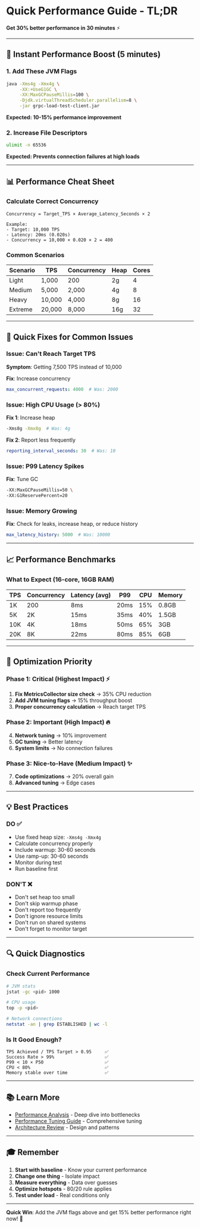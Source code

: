 # Quick Performance Guide - TL;DR

**Get 30% better performance in 30 minutes** ⚡

---

## 🚀 Instant Performance Boost (5 minutes)

### 1. Add These JVM Flags

```bash
java -Xms4g -Xmx4g \
     -XX:+UseG1GC \
     -XX:MaxGCPauseMillis=100 \
     -Djdk.virtualThreadScheduler.parallelism=8 \
     -jar grpc-load-test-client.jar
```

**Expected: 10-15% performance improvement**

### 2. Increase File Descriptors

```bash
ulimit -n 65536
```

**Expected: Prevents connection failures at high loads**

---

## 📊 Performance Cheat Sheet

### Calculate Correct Concurrency

```
Concurrency = Target_TPS × Average_Latency_Seconds × 2

Example:
- Target: 10,000 TPS
- Latency: 20ms (0.020s)
- Concurrency = 10,000 × 0.020 × 2 = 400
```

### Common Scenarios

| Scenario | TPS | Concurrency | Heap | Cores |
|----------|-----|-------------|------|-------|
| Light | 1,000 | 200 | 2g | 4 |
| Medium | 5,000 | 2,000 | 4g | 8 |
| Heavy | 10,000 | 4,000 | 8g | 16 |
| Extreme | 20,000 | 8,000 | 16g | 32 |

---

## 🔧 Quick Fixes for Common Issues

### Issue: Can't Reach Target TPS

**Symptom**: Getting 7,500 TPS instead of 10,000

**Fix**: Increase concurrency
```yaml
max_concurrent_requests: 4000  # Was: 2000
```

### Issue: High CPU Usage (> 80%)

**Fix 1**: Increase heap
```bash
-Xms8g -Xmx8g  # Was: 4g
```

**Fix 2**: Report less frequently
```yaml
reporting_interval_seconds: 30  # Was: 10
```

### Issue: P99 Latency Spikes

**Fix**: Tune GC
```bash
-XX:MaxGCPauseMillis=50 \
-XX:G1ReservePercent=20
```

### Issue: Memory Growing

**Fix**: Check for leaks, increase heap, or reduce history
```yaml
max_latency_history: 5000  # Was: 10000
```

---

## 📈 Performance Benchmarks

### What to Expect (16-core, 16GB RAM)

| TPS | Concurrency | Latency (avg) | P99 | CPU | Memory |
|-----|-------------|---------------|-----|-----|--------|
| 1K  | 200         | 8ms           | 20ms | 15% | 0.8GB  |
| 5K  | 2K          | 15ms          | 35ms | 40% | 1.5GB  |
| 10K | 4K          | 18ms          | 50ms | 65% | 3GB    |
| 20K | 8K          | 22ms          | 80ms | 85% | 6GB    |

---

## 🎯 Optimization Priority

### Phase 1: Critical (Highest Impact) ⚡

1. **Fix MetricsCollector size check** → 35% CPU reduction
2. **Add JVM tuning flags** → 15% throughput boost
3. **Proper concurrency calculation** → Reach target TPS

### Phase 2: Important (High Impact) 🔥

4. **Network tuning** → 10% improvement
5. **GC tuning** → Better latency
6. **System limits** → No connection failures

### Phase 3: Nice-to-Have (Medium Impact) ✨

7. **Code optimizations** → 20% overall gain
8. **Advanced tuning** → Edge cases

---

## 💡 Best Practices

### DO ✅

- Use fixed heap size: `-Xms4g -Xmx4g`
- Calculate concurrency properly
- Include warmup: 30-60 seconds
- Use ramp-up: 30-60 seconds
- Monitor during test
- Run baseline first

### DON'T ❌

- Don't set heap too small
- Don't skip warmup phase
- Don't report too frequently
- Don't ignore resource limits
- Don't run on shared systems
- Don't forget to monitor target

---

## 🔍 Quick Diagnostics

### Check Current Performance

```bash
# JVM stats
jstat -gc <pid> 1000

# CPU usage
top -p <pid>

# Network connections
netstat -an | grep ESTABLISHED | wc -l
```

### Is It Good Enough?

```
TPS Achieved / TPS Target > 0.95     ✅
Success Rate > 99%                   ✅
P99 < 10 × P50                       ✅
CPU < 80%                            ✅
Memory stable over time              ✅
```

---

## 📚 Learn More

- [Performance Analysis](PERFORMANCE_ANALYSIS.md) - Deep dive into bottlenecks
- [Performance Tuning Guide](PERFORMANCE_TUNING_GUIDE.md) - Comprehensive tuning
- [Architecture Review](ARCHITECTURE_REVIEW.md) - Design and patterns

---

## 🎓 Remember

1. **Start with baseline** - Know your current performance
2. **Change one thing** - Isolate impact
3. **Measure everything** - Data over guesses
4. **Optimize hotspots** - 80/20 rule applies
5. **Test under load** - Real conditions only

---

**Quick Win**: Add the JVM flags above and get 15% better performance right now! 🚀
